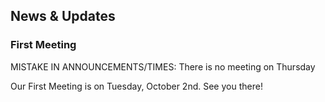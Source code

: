 ## News & Updates

### First Meeting

MISTAKE IN ANNOUNCEMENTS/TIMES: There is no meeting on Thursday

Our First Meeting is on Tuesday, October 2nd. See you there!


